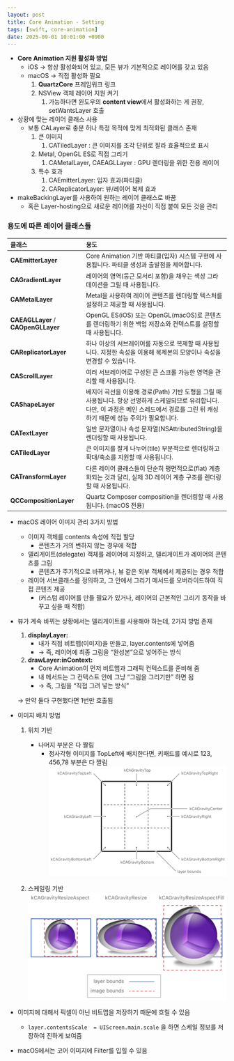 ```yaml
---
layout: post
title: Core Animation - Setting
tags: [swift, core-animation]
date: 2025-09-01 10:01:00 +0900
---
```


- **Core Animation 지원 활성화 방법**
    - iOS → 항상 활성화되어 있고, 모든 뷰가 기본적으로 레이어를 갖고 있음
    - macOS → 직접 활성화 필요
        1. **QuartzCore** 프레임워크 링크
        2. NSView 객체 레이어 지원 켜기
            1. 가능하다면 윈도우의 **content view**에서 활성화하는 게 권장, setWantsLayer 호출
- 상황에 맞는 레이어 클래스 사용
    - 보통 CALayer로 충분 허나 특정 목적에 맞게 최적화된 클래스 존재
        1. 큰 이미지 
            1. CATiledLayer : 큰 이미지를 조각 단위로 잘라 효율적으로 표시
        2. Metal, OpenGL ES로 직접 그리기 
            1. CAMetalLayer, CAEAGLLayer : GPU 렌더링을 위한 전용 레이어
        3. 특수 효과
            1. CAEmitterLayer: 입자 효과(파티클)
            2. CAReplicatorLayer: 뷰/레이어 복제 효과
- makeBackingLayer를 사용하여 원하는 레이어 클래스로 바꿈
    - 혹은 Layer-hosting으로 새로운 레이어를 자신이 직접 붙여 모든 것을 관리

### 용도에 따른 레이어 클래스들

| 클래스 | 용도 |
| :-- | :-- |
| **CAEmitterLayer** | Core Animation 기반 파티클(입자) 시스템 구현에 사용됩니다. 파티클 생성과 출발점을 제어합니다. |
| **CAGradientLayer** | 레이어의 영역(둥근 모서리 포함)을 채우는 색상 그라데이션을 그릴 때 사용됩니다. |
| **CAMetalLayer** | Metal을 사용하여 레이어 콘텐츠를 렌더링할 텍스처를 설정하고 제공할 때 사용됩니다. |
| **CAEAGLLayer** / **CAOpenGLLayer** | OpenGL ES(iOS) 또는 OpenGL(macOS)로 콘텐츠를 렌더링하기 위한 백업 저장소와 컨텍스트를 설정할 때 사용됩니다. |
| **CAReplicatorLayer** | 하나 이상의 서브레이어를 자동으로 복제할 때 사용됩니다. 지정한 속성을 이용해 복제본의 모양이나 속성을 변경할 수 있습니다. |
| **CAScrollLayer** | 여러 서브레이어로 구성된 큰 스크롤 가능한 영역을 관리할 때 사용됩니다. |
| **CAShapeLayer** | 베지어 곡선을 이용해 경로(Path) 기반 도형을 그릴 때 사용됩니다. 항상 선명하게 스케일되므로 유리합니다. 다만, 이 과정은 메인 스레드에서 경로를 그린 뒤 캐싱하기 때문에 성능 주의가 필요합니다. |
| **CATextLayer** | 일반 문자열이나 속성 문자열(NSAttributedString)을 렌더링할 때 사용됩니다. |
| **CATiledLayer** | 큰 이미지를 잘게 나누어(tile) 부분적으로 렌더링하고 확대/축소를 지원할 때 사용됩니다. |
| **CATransformLayer** | 다른 레이어 클래스들이 단순히 평면적으로(flat) 계층화되는 것과 달리, 실제 3D 레이어 계층 구조를 렌더링할 때 사용됩니다. |
| **QCCompositionLayer** | Quartz Composer composition을 렌더링할 때 사용됩니다. (macOS 전용) |

- macOS 레이어 이미지 관리 3가지 방법
    - 이미지 객체를 contents 속성에 직접 할당
        - 콘텐츠가 거의 변하지 않는 경우에 적합
    - 델리게이트(delegate) 객체를 레이어에 지정하고, 델리게이트가 레이어의 콘텐츠를 그림
        - 콘텐츠가 주기적으로 바뀌거나, 뷰 같은 외부 객체에서 제공되는 경우 적합
    - 레이어 서브클래스를 정의하고, 그 안에서 그리기 메서드를 오버라이드하여 직접 콘텐츠 제공
        - (커스텀 레이어를 만들 필요가 있거나, 레이어의 근본적인 그리기 동작을 바꾸고 싶을 때 적합)
- 뷰가 계속 바뀌는 상황에서는 델리게이트를 사용해야 하는데, 2가지 방법 존재
    1. **displayLayer:**
        - 내가 직접 비트맵(이미지)을 만들고, layer.contents에 넣어줌
        - → 즉, 레이어에 최종 그림을 “완성본”으로 넣어주는 방식
    2. **drawLayer:inContext:**
        - Core Animation이 먼저 비트맵과 그래픽 컨텍스트를 준비해 줌
        - 내 메서드는 그 컨텍스트 안에 그냥 “그림을 그리기만” 하면 됨
        - → 즉, 그림을 “직접 그려 넣는 방식”
    
    → 만약 둘다 구현했다면 1번만 호출됨
    
- 이미지 배치 방법
    1. 위치 기반 
        - 나머지 부분은 다 짤림
            - 정사각형 이미지를 TopLeft에 배치한다면, 키패드를 예시로 123, 456,78 부분은 다 짤림
        ![image.png](/assets/images/coreanimation/core-2.png)
        
    2. 스케일링 기반
        ![image.png](/assets/images/coreanimation/core-3.png)
        
- 이미지에 대해서 픽셀이 아닌 비트맵을 저장하기 때문에 흐릴 수 있음
    - `layer.contentsScale  = UIScreen.main.scale` 을 하면 스케일 정보를 저장하여 진하게 보여줌
- macOS에서는 코어 이미지에 Filter를 입힐 수 있음